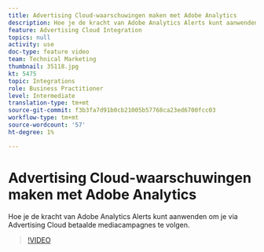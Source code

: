 ```yaml
---
title: Advertising Cloud-waarschuwingen maken met Adobe Analytics
description: Hoe je de kracht van Adobe Analytics Alerts kunt aanwenden om je via Advertising Cloud betaalde mediacampagnes te volgen.
feature: Advertising Cloud Integration
topics: null
activity: use
doc-type: feature video
team: Technical Marketing
thumbnail: 35118.jpg
kt: 5475
topic: Integrations
role: Business Practitioner
level: Intermediate
translation-type: tm+mt
source-git-commit: f3b3fa7d91b0cb21005b57768ca23ed6700fcc03
workflow-type: tm+mt
source-wordcount: '57'
ht-degree: 1%

---
```



# Advertising Cloud-waarschuwingen maken met Adobe Analytics

Hoe je de kracht van Adobe Analytics Alerts kunt aanwenden om je via Advertising Cloud betaalde mediacampagnes te volgen.

>[!VIDEO](https://video.tv.adobe.com/v/35118/?quality=12&learn=on)
